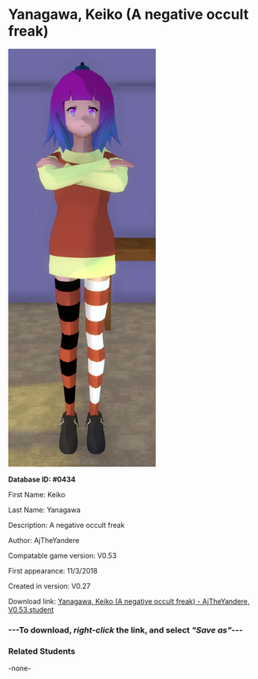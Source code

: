 # Yanagawa, Keiko (A negative occult freak)

<img src="../../Files/Images/Yanagawa, Keiko (A negative occult freak).png" title="Yanagawa, Keiko (A negative occult freak) - AjTheYandere, V0.53">

**Database ID: #0434**

First Name: Keiko

Last Name: Yanagawa

Description: A negative occult freak

Author: AjTheYandere

Compatable game version: V0.53

First appearance: 11/3/2018

Created in version: V0.27

Download link: <a href="https://raw.githubusercontent.com/Arbiter1223/Daigaku-Gurashi-Custom-Students/master/Files/Student%20Files/Yanagawa%2C%20Keiko%20(A%20negative%20occult%20freak)%20-%20AjTheYandere%2C%20V0.53.student">Yanagawa, Keiko (A negative occult freak) - AjTheYandere, V0.53.student</a>

### ---**To download, _right-click_ the link, and select _"Save as"_**---

### Related Students

-none-

